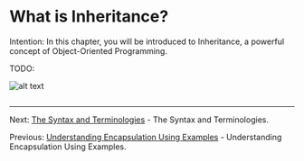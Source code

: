 # What is Inheritance?

Intention: In this chapter, you will be introduced to Inheritance, a powerful concept of Object-Oriented Programming.

TODO:

![alt text](../../etc/oop/img.png "Img")

```java

```

<hr>

Next: [The Syntax and Terminologies](syntax-term.md "The Syntax and Terminologies") - The Syntax and Terminologies.

Previous: [Understanding Encapsulation Using Examples](encap-understanding.md "Understanding Encapsulation Using Examples") - 
Understanding Encapsulation Using Examples.
